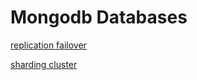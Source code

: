 # Mongodb Databases


[replication failover](https://github.com/akhilrajmailbox/Mongodb-Database/blob/master/pdf-files/mongodb-replication-failover.pdf)

[sharding cluster](https://github.com/akhilrajmailbox/Mongodb-Database/blob/master/pdf-files/mongodb-sharding-clustering.pdf)
